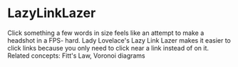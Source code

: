 LazyLinkLazer
=============

Click something a few words in size feels like an attempt to make a headshot in a FPS- hard. Lady Lovelace's Lazy Link Lazer makes it easier to click links because you only need to click near a link instead of on it. Related concepts: Fitt's Law, Voronoi diagrams 
